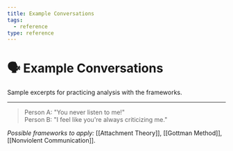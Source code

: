 ```yaml
---
title: Example Conversations
tags:
  - reference
type: reference
---
```


<!-- @format -->

# 🗣 Example Conversations

Sample excerpts for practicing analysis with the frameworks.

---

> Person A: "You never listen to me!"  
> Person B: "I feel like you're always criticizing me."

_Possible frameworks to apply:_ [[Attachment Theory]], [[Gottman Method]],
[[Nonviolent Communication]].
